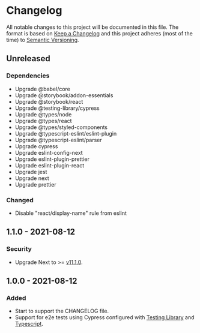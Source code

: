 # Changelog

All notable changes to this project will be documented in this file. The format is based on [Keep a Changelog](https://keepachangelog.com/en/1.0.0/) and this project adheres (most of the time) to [Semantic Versioning](https://semver.org/spec/v2.0.0.html).

## Unreleased

### Dependencies

- Upgrade @babel/core
- Upgrade @storybook/addon-essentials
- Upgrade @storybook/react
- Upgrade @testing-library/cypress
- Upgrade @types/node
- Upgrade @types/react
- Upgrade @types/styled-components
- Upgrade @typescript-eslint/eslint-plugin
- Upgrade @typescript-eslint/parser
- Upgrade cypress
- Upgrade eslint-config-next
- Upgrade eslint-plugin-prettier
- Upgrade eslint-plugin-react
- Upgrade jest
- Upgrade next
- Upgrade prettier

### Changed

- Disable "react/display-name" rule from eslint

## 1.1.0 - 2021-08-12

### Security

- Upgrade Next to >= [v11.1.0](https://github.com/vercel/next.js/releases/tag/v11.1.0).

## 1.0.0 - 2021-08-12

### Added

- Start to support the CHANGELOG file.
- Support for e2e tests using Cypress configured with [Testing Library](https://testing-library.com/docs/cypress-testing-library/intro/) and [Typescript](https://docs.cypress.io/guides/tooling/typescript-support#Configure-tsconfig-json).
